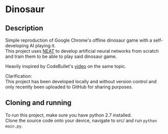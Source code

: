 Dinosaur
===

Description
---

Simple reproduction of Google Chrome's offline dinosaur game with a self-developing AI playing it.  
This project uses [NEAT](http://nn.cs.utexas.edu/downloads/papers/stanley.ec02.pdf) to develop artificial neural networks from scratch and train them to be able to play said dinosaur game.

Heavily inspired by CodeBullet's [video](https://www.youtube.com/watch?v=sB_IGstiWlc) on the same topic.

Clarification:  
This project has been developed locally and without version control and only recently been uploaded to GitHub for sharing purposes.

Cloning and running
---
To run this project, make sure you have python 2.7 installed.  
Clone the source code onto your device, navigate to src/ and run `python main.py`.